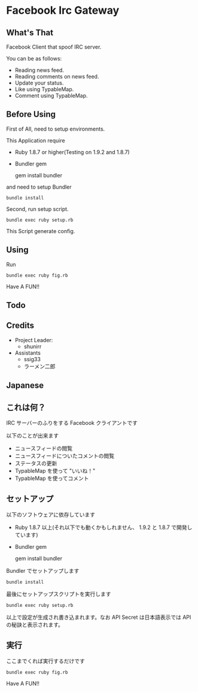 # Facebook Irc Gateway

## What's That
Facebook Client that spoof IRC server.

You can be as follows:

- Reading news feed.
- Reading comments on news feed.
- Update your status.
- Like using TypableMap.
- Comment using TypableMap.

## Before Using
First of All, need to setup environments.

This Application require

- Ruby 1.8.7 or higher(Testing on 1.9.2 and 1.8.7)
- Bundler gem

    gem install bundler

and need to setup Bundler

    bundle install

Second, run setup script.

    bundle exec ruby setup.rb

This Script generate config.

## Using
Run

    bundle exec ruby fig.rb

Have A FUN!!

## Todo

## Credits
- Project Leader:
  - shunirr
- Assistants
  - ssig33
  - ラーメン二郎


## Japanese
## これは何？
IRC サーバーのふりをする Facebook クライアントです

以下のことが出来ます

- ニュースフィードの閲覧
- ニュースフィードについたコメントの閲覧
- ステータスの更新
- TypableMap を使って "いいね！"
- TypableMap を使ってコメント

## セットアップ
以下のソフトウェアに依存しています

- Ruby 1.8.7 以上(それ以下でも動くかもしれません、 1.9.2 と 1.8.7 で開発しています)
- Bundler gem

    gem install bundler

Bundler でセットアップします

    bundle install

最後にセットアップスクリプトを実行します

    bundle exec ruby setup.rb

以上で設定が生成され書き込まれます。なお API Secret は日本語表示では API の秘訣と表示されます。

## 実行
ここまでくれば実行するだけです

    bundle exec ruby fig.rb

Have A FUN!!

